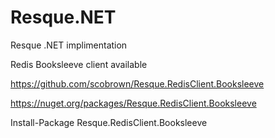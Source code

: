 Resque.NET
==========

Resque .NET implimentation

Redis Booksleeve client available

https://github.com/scobrown/Resque.RedisClient.Booksleeve

https://nuget.org/packages/Resque.RedisClient.Booksleeve

Install-Package Resque.RedisClient.Booksleeve